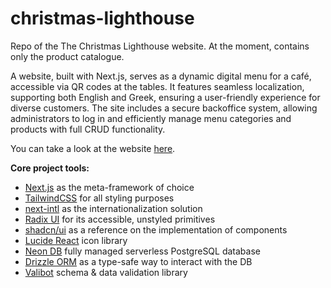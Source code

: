 # christmas-lighthouse

Repo of the The Christmas Lighthouse website.
At the moment, contains only the product catalogue.

A website, built with Next.js, serves as a dynamic digital menu for a café, accessible via QR codes at the tables. It features seamless localization, supporting both English and Greek, ensuring a user-friendly experience for diverse customers. The site includes a secure backoffice system, allowing administrators to log in and efficiently manage menu categories and products with full CRUD functionality.

<!-- You can take a look at the website [here](https://thechristmaslighthouse.gr). -->

You can take a look at the website <a href="https://thechristmaslighthouse.gr" target="_blank">here</a>.

**Core project tools:**

- [Next.js](https://nextjs.org/) as the meta-framework of choice
- [TailwindCSS](https://tailwindcss.com/) for all styling purposes
- [next-intl](https://next-intl-docs.vercel.app/) as the internationalization solution
- [Radix UI](https://www.radix-ui.com/primitives) for its accessible, unstyled primitives
- [shadcn/ui](https://ui.shadcn.com/) as a reference on the implementation of components
- [Lucide React](https://lucide.dev/) icon library
- [Neon DB](https://neon.tech/home) fully managed serverless PostgreSQL database
- [Drizzle ORM](https://orm.drizzle.team/) as a type-safe way to interact with the DB
- [Valibot](https://valibot.dev/) schema & data validation library
